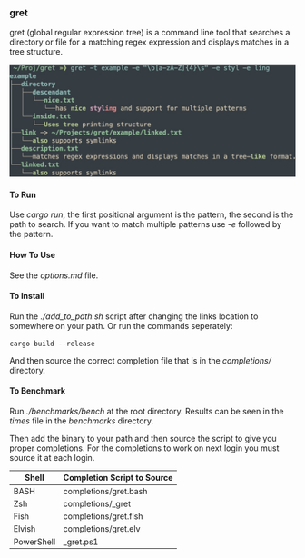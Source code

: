 ### gret

gret (global regular expression tree) is a command
line tool that searches a directory or file
for a matching regex expression and displays
matches in a tree structure.

![alt text](./images/example.jpg)

#### To Run
Use *cargo run*, the first positional argument
is the pattern, the second is the path to search. If
you want to match multiple patterns use *-e* followed
by the pattern.

#### How To Use
See the *options.md* file.

#### To Install
Run the *./add_to_path.sh* script after changing the
links location to somewhere on your path. Or run
the commands seperately:
```
cargo build --release
```
And then source the correct completion file that is in the
*completions/* directory.

#### To Benchmark
Run *./benchmarks/bench* at the root directory. Results can be seen in the
*times* file in the *benchmarks* directory.

Then add the binary to your path and then source the
script to give you proper completions. For the completions
to work on next login you must source it at each login.

| Shell |Completion Script to Source |
|----| ---|
|BASH       |completions/gret.bash|
|Zsh        | completions/_gret|
|Fish       | completions/gret.fish|
|Elvish     |completions/gret.elv|
|PowerShell | _gret.ps1|

